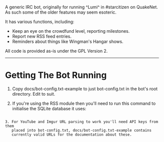 A generic IRC bot, originally for running ^Lumi^ in #starcitizen on
QuakeNet.  As such some of the older features may seem esoteric.

It has various functions, including:

  * Keep an eye on the crowdfund level, reporting milestones.
  * Report new RSS feed entries.
  * Reminders about things like Wingman's Hangar shows.

All code is provided as-is under the GPL Version 2.

---

# Getting The Bot Running

1. Copy docs/bot-config.txt-example to just bot-config.txt in the bot's
root directory.  Edit to suit.

2. If you're using the RSS module then you'll need to run this command
to initialise the SQLite database it uses:

```sqlite3 -echo rss.db < docs/rss-sqlite-schema.db

3. For YouTube and Imgur URL parsing to work you'll need API keys from them
   placed into bot-config.txt, docs/bot-config.txt-example contains
   currently valid URLs for the documentation about these.
